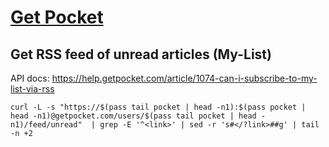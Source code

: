 # [Get Pocket](https://getpocket.com)

## Get RSS feed of unread articles (My-List)

API docs: <https://help.getpocket.com/article/1074-can-i-subscribe-to-my-list-via-rss>

```text
curl -L -s "https://$(pass tail pocket | head -n1):$(pass pocket | head -n1)@getpocket.com/users/$(pass tail pocket | head -n1)/feed/unread"  | grep -E '^<link>' | sed -r 's#</?link>##g' | tail -n +2
```
